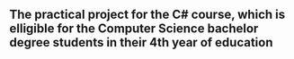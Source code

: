 ## The practical project for the C# course, which is elligible for the Computer Science bachelor degree students in their 4th year of education
